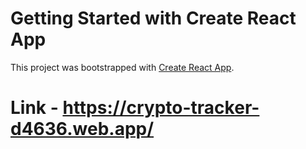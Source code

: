 # Getting Started with Create React App

This project was bootstrapped with [Create React App](https://github.com/facebook/create-react-app).

# Link - https://crypto-tracker-d4636.web.app/
